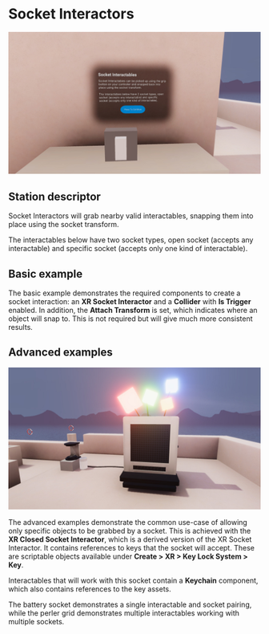 # Socket Interactors

![Socket interactors used for a perler machine](Images/Station-04-SocketInteractables.jpg)

## Station descriptor

Socket Interactors will grab nearby valid interactables, snapping them into place using the socket transform.

The interactables below have two socket types, open socket (accepts any interactable) and specific socket (accepts only one kind of interactable).

## Basic example

The basic example demonstrates the required components to create a socket interaction: an **XR Socket Interactor** and a **Collider** with **Is Trigger** enabled. In addition, the **Attach Transform** is set, which indicates where an object will snap to. This is not required but will give much more consistent results.

## Advanced examples

![Socket interactors used for a perler machine](Images/Station-04-SocketInteractables-Advanced.jpg)

The advanced examples demonstrate the common use-case of allowing only specific objects to be grabbed by a socket. This is achieved with the **XR Closed Socket Interactor**, which is a derived version of the XR Socket Interactor. It contains references to keys that the socket will accept. These are scriptable objects available under **Create > XR > Key Lock System > Key**.

Interactables that will work with this socket contain a **Keychain** component, which also contains references to the key assets.

The battery socket demonstrates a single interactable and socket pairing, while the perler grid demonstrates multiple interactables working with multiple sockets.
